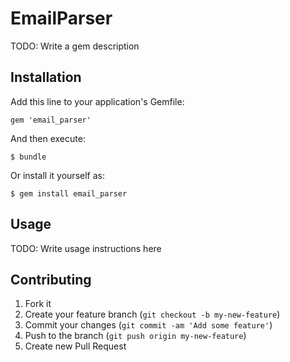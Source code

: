 # EmailParser

TODO: Write a gem description

## Installation

Add this line to your application's Gemfile:

    gem 'email_parser'

And then execute:

    $ bundle

Or install it yourself as:

    $ gem install email_parser

## Usage

TODO: Write usage instructions here

## Contributing

1. Fork it
2. Create your feature branch (`git checkout -b my-new-feature`)
3. Commit your changes (`git commit -am 'Add some feature'`)
4. Push to the branch (`git push origin my-new-feature`)
5. Create new Pull Request

